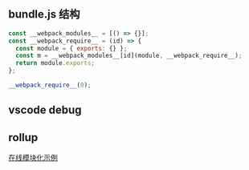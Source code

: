 ## bundle.js 结构

```js
const __webpack_modules__ = [() => {}];
const __webpack_require__ = (id) => {
  const module = { exports: {} };
  const m = __webpack_modules__[id](module, __webpack_require__);
  return module.exports;
};

__webpack_require__(0);
```

## vscode debug

## rollup

[在线模块化示例](https://rollupjs.org/repl/?version=2.62.0&shareable=JTdCJTIyZXhhbXBsZSUyMiUzQW51bGwlMkMlMjJtb2R1bGVzJTIyJTNBJTVCJTdCJTIybmFtZSUyMiUzQSUyMm1haW4uanMlMjIlMkMlMjJjb2RlJTIyJTNBJTIyaW1wb3J0JTIwbmFtZSUyMGZyb20lMjAnLiUyRm5hbWUnJTVDbmNvbnNvbGUubG9nKG5hbWUpJTIyJTJDJTIyaXNFbnRyeSUyMiUzQXRydWUlN0QlMkMlN0IlMjJuYW1lJTIyJTNBJTIybmFtZS5qcyUyMiUyQyUyMmNvZGUlMjIlM0ElMjJjb25zdCUyMG5hbWUlMjAlM0QlMjAnc2hhbnl1ZSclNUNuZXhwb3J0JTIwZGVmYXVsdCUyMG5hbWUlMjIlMkMlMjJpc0VudHJ5JTIyJTNBZmFsc2UlN0QlNUQlMkMlMjJvcHRpb25zJTIyJTNBJTdCJTdEJTdE)
